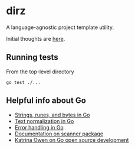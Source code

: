 # dirz
A language-agnostic project template utility.

Initial thoughts are [here](http://coleman.codes/post/language-agnostic-project-template-dsl/).

## Running tests

From the top-level directory

```
go test ./...
```

## Helpful info about Go

- [Strings, runes, and bytes in Go](https://blog.golang.org/strings)
- [Text normalization in Go](https://blog.golang.org/normalization)
- [Error handling in Go](http://blog.golang.org/error-handling-and-go)
- [Documentation on scanner package](http://golang.org/pkg/text/scanner/)
- [Katrina Owen on Go open source development](https://splice.com/blog/contributing-open-source-git-repositories-go/)
